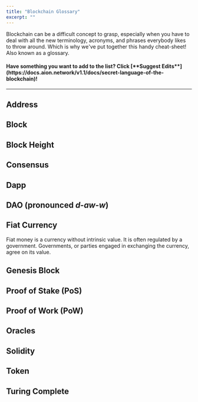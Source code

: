 ```yaml
---
title: "Blockchain Glossary"
excerpt: ""
---
```

Blockchain can be a difficult concept to grasp, especially when you have to deal with all the new terminology, acronyms, and phrases everybody likes to throw around. Which is why we've put together this handy cheat-sheet! Also known as a glossary.

<h4>Have something you want to add to the list? Click [**Suggest Edits**](https://docs.aion.network/v1.1/docs/secret-language-of-the-blockchain)!</h4>

---

## Address

## Block

## Block Height

## Consensus

## Dapp

## DAO (pronounced _d-aw-w_)

## Fiat Currency

Fiat money is a currency without intrinsic value. It is often regulated by a government. Governments, or parties engaged in exchanging the currency, agree on its value.

## Genesis Block

## Proof of Stake (PoS)

## Proof of Work (PoW)

## Oracles

## Solidity

## Token

## Turing Complete